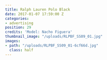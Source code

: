 ```yaml
---
title: Ralph Lauren Polo Black
date: 2017-01-07 17:59:00 Z
categories:
- advertising
position: 29
credits: 'Model: Nacho Figuera'
thumbnail_image: "/uploads/RLPBF_SS09_01.jpg"
images:
- path: "/uploads/RLPBF_SS09_01-6cf66d.jpg"
  class: half
---
```



